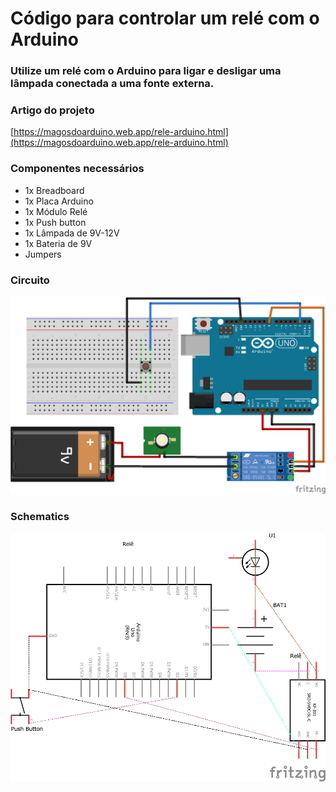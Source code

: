 # Código para controlar um relé com o Arduino

###  Utilize um relé com o Arduino para ligar e desligar uma lâmpada conectada a uma fonte externa.

### Artigo do projeto
[https://magosdoarduino.web.app/rele-arduino.html](https://magosdoarduino.web.app/rele-arduino.html)

### Componentes necessários
* 1x Breadboard
* 1x Placa Arduino
* 1x Módulo Relé
* 1x Push button
* 1x Lâmpada de 9V-12V
* 1x Bateria de 9V
* Jumpers

### Circuito
![circuito](imagens/rele-circuito.png)

### Schematics
![circuito](imagens/rele-schematics.png)
